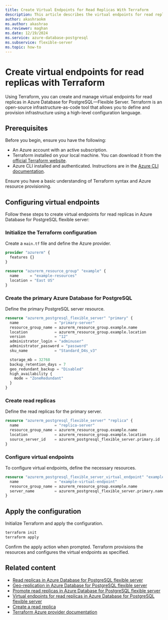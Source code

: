 ```yaml
---
title: Create Virtual Endpoints for Read Replicas With Terraform
description: This article describes the virtual endpoints for read replica feature using Terraform for Azure Database for PostgreSQL flexible server.
author: akashraokm
ms.author: akashrao
ms.reviewer: maghan
ms.date: 12/19/2024
ms.service: azure-database-postgresql
ms.subservice: flexible-server
ms.topic: how-to
---
```


# Create virtual endpoints for read replicas with Terraform

Using Terraform, you can create and manage virtual endpoints for read replicas in Azure Database for PostgreSQL—Flexible Server. Terraform is an open-source infrastructure-as-code tool that allows you to define and provision infrastructure using a high-level configuration language.

## Prerequisites

Before you begin, ensure you have the following:

- An Azure account with an active subscription.
- Terraform installed on your local machine. You can download it from the [official Terraform website](https://www.terraform.io/downloads.html).
- Azure CLI installed and authenticated. Instructions are in the [Azure CLI documentation](/cli/azure/install-azure-cli).

Ensure you have a basic understanding of Terraform syntax and Azure resource provisioning.

## Configuring virtual endpoints

Follow these steps to create virtual endpoints for read replicas in Azure Database for PostgreSQL flexible server:

### Initialize the Terraform configuration

Create a `main.tf` file and define the Azure provider.

```terraform
provider "azurerm" {
  features {}
}

resource "azurerm_resource_group" "example" {
  name     = "example-resources"
  location = "East US"
}
```

### Create the primary Azure Database for PostgreSQL

Define the primary PostgreSQL server resource.

```terraform
resource "azurerm_postgresql_flexible_server" "primary" {
  name                = "primary-server"
  resource_group_name = azurerm_resource_group.example.name
  location            = azurerm_resource_group.example.location
  version             = "12"
  administrator_login = "adminuser"
  administrator_password = "password"
  sku_name            = "Standard_D4s_v3"

  storage_mb = 32768
  backup_retention_days = 7
  geo_redundant_backup = "Disabled"
  high_availability {
    mode = "ZoneRedundant"
  }
}
```

### Create read replicas

Define the read replicas for the primary server.

```terraform
resource "azurerm_postgresql_flexible_server" "replica" {
  name                = "replica-server"
  resource_group_name = azurerm_resource_group.example.name
  location            = azurerm_resource_group.example.location
  source_server_id    = azurerm_postgresql_flexible_server.primary.id
}
```

### Configure virtual endpoints

To configure virtual endpoints, define the necessary resources.

```terraform
resource "azurerm_postgresql_flexible_server_virtual_endpoint" "example" {
  name                = "example-virtual-endpoint"
  resource_group_name = azurerm_resource_group.example.name
  server_name         = azurerm_postgresql_flexible_server.primary.name
}
```

## Apply the configuration

Initialize Terraform and apply the configuration.

```bash
terraform init
terraform apply
```

Confirm the apply action when prompted. Terraform provisions the resources and configures the virtual endpoints as specified.

## Related content

- [Read replicas in Azure Database for PostgreSQL flexible server](concepts-read-replicas.md)
- [Geo-replication in Azure Database for PostgreSQL flexible server](concepts-read-replicas-geo.md)
- [Promote read replicas in Azure Database for PostgreSQL flexible server](concepts-read-replicas-promote.md)
- [Virtual endpoints for read replicas in Azure Database for PostgreSQL flexible server](concepts-read-replicas-virtual-endpoints.md)
- [Create a read replica](how-to-create-read-replica.md)
- [Terraform Azure provider documentation](https://registry.terraform.io/providers/hashicorp/azurerm/latest/docs)
